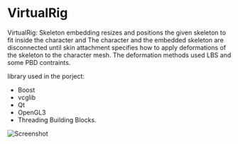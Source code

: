 VirtualRig
===================================

VirtualRig: Skeleton embedding resizes and positions the given skeleton to fit inside the character and The character and the embedded skeleton are disconnected until
skin attachment specifies how to apply deformations of the skeleton to the character mesh. The deformation methods used LBS and some PBD contraints.

library used in the porject:
- Boost
- vcglib
- Qt
- OpenGL3
- Threading Building Blocks.

![Screenshot](https://github.com/NadineAB/VirtualRig/blob/master/Screen%20Shot.png)
